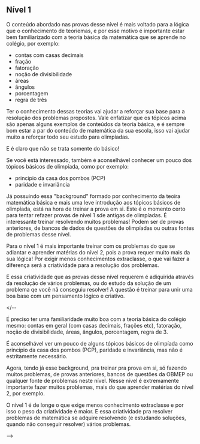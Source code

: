 ## Nível 1

O conteúdo abordado nas provas desse nível é mais voltado para a lógica que o conhecimento de teoriemas, e por esse motivo é importante estar bem familiarizado com a teoria básica da matemática que se aprende no colégio, por exemplo:

- contas com casas decimais
- fração
- fatoração
- noção de divisibilidade
- áreas
- ângulos
- porcentagem
- regra de três

Ter o conhecimento dessas teorias vai ajudar a reforçar sua base para a resolução dos problemas propostos. Vale enfatizar que os tópicos acima são apenas alguns exemplos de conteúdos da teoria básica, e é sempre bom estar a par do conteúdo de matemática da sua escola, isso vai ajudar muito a reforçar todo seu estudo para olimpíadas.

E é claro que não se trata somente do básico!

Se você está interessado, também é aconselhável conhecer um pouco dos tópicos básicos de olimpíada, como por exemplo:

- principio da casa dos pombos (PCP)
- paridade e invariância

Já possuindo essa "background" formado por conhecimento da teoira matemática básica e mais uma leve introdução aos tópicos básicos de olimpíada, está na hora de treinar a prova em si. Este é o momento certo para tentar refazer provas de nivel 1 sde antigas de olimpíadas. É interessante treinar resolvendo muitos problemas! Podem ser de provas anteriores, de bancos de dados de questões de olimpíadas ou outras fontes de problemas desse nível.

Para o nível 1 é mais importante treinar com os problemas do que se adiantar e aprender matérias do nível 2, pois a prova requer muito mais da sua lógica! Por exigir menos conhecimentos extraclasse, o que vai fazer a diferença será a criatividade para a resolução dos problemas. 

E essa criatividade que as provas desse nível requerem é adiquirida através da resolução de vários problemas, ou do estudo da solução de um problema qe você nã conseguiu resolver! A questão é treinar para unir uma boa base com um pensamento lógico e criativo.



</--

É preciso ter uma familiaridade muito boa com a teoria básica do colégio mesmo: contas em geral (com casas decimais, frações etc), fatoração, noção de divisibilidade, áreas, ângulos, porcentagem, regra de 3. 

É aconselhável ver um pouco de alguns tópicos básicos de olimpíada como principio da casa dos pombos (PCP), paridade e invariância, mas não é estritamente necessário. 

Agora, tendo já esse background, pra treinar pra prova em si, só fazendo muitos problemas, de provas anteriores, bancos de questões da OBMEP ou qualquer fonte de problemas neste nível. Nesse nível é extremamente importante fazer muitos problemas, mais do que aprender matérias do nivel 2, por exemplo.

O nível 1 é de longe o que exige menos conhecimento extraclasse e por isso o peso da criatividade é maior. E essa criatividade pra resolver problemas de matemática se adquire resolvendo (e estudando soluções, quando não conseguir resolver) vários problemas.

-->
